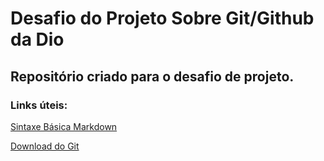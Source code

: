 # Desafio do Projeto Sobre Git/Github da Dio

## Repositório criado para o desafio de projeto.

### Links úteis:
[Sintaxe Básica Markdown](https://www.markdownguide.org/basic-syntax/)

[Download do Git](https://git-scm.com/downloads)

